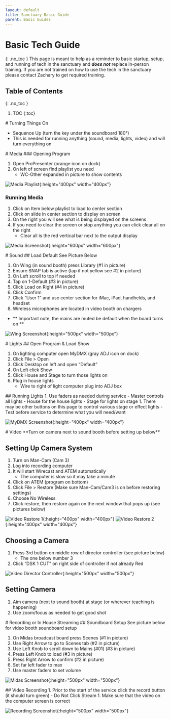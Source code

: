 ```yaml
---
layout: default
title: Sanctuary Basic Guide
parent: Basic Guides
---
```


# Basic Tech Guide
{: .no_toc }
This page is meant to help as a reminder to basic startup, setup, and running of tech in the sanctuary and ***does not*** replace  in-person training. If you are not trained on how to use the tech in the sanctuary please contact Zachary to get required training.

## Table of Contents
{: .no_toc }

1. TOC
{:toc}

<div style="break-after:page"></div>
# Turning Things On

- Sequence Up (turn the key under the soundboard 180°)
- This is needed for running anything (sound, media, lights, video) and will turn everything on

<div style="break-after:page"></div>
# Media
### Opening Program

1. Open ProPresenter (orange icon on dock)
1. On left of screen find playlist you need
   - WC-Other expanded in picture to show contents

![Media Playlist](/tech-help-docs/assets/images/basic-guides/worship-center/media-1.png){:height="400px" width="400px"}

### Running Media
1. Click on Item below playlist to load to center section
1. Click on slide in center section to display on screen
1. On the right you will see what is being displayed on the screens
1. If you need to clear the screen or stop anything you can click clear all on the right
   - Clear all is the red vertical bar next to the output display

![Media Screenshot](/tech-help-docs/assets/images/basic-guides/worship-center/media-2.png){:height="600px" width="600px"}

<div style="break-after:page"></div>
# Sound
## Load Default
See Picture Below

1. On Wing (in sound booth) press Library (#1 in picture)
1. Ensure SNAP tab is active (tap if not yellow see #2 in picture)
1. On Left scroll to top if needed
1. Tap on 1-Default (#3 in picture)
1. Click Load on Right (#4 in picture)
1. Click Confirm
1. Click “User 1” and use center section for iMac, iPad, handhelds, and headset
1. Wireless microphones are located in video booth on chargers
  - ** Important note, the mains are muted be default when the board turns on **

![Wing Screenshot](/tech-help-docs/assets/images/basic-guides/worship-center/sound-1.png){:height="500px" width="500px"}

<div style="break-after:page"></div>
# Lights
## Open Program & Load Show

1. On lighting computer open MyDMX (gray ADJ icon on dock)
1. Click File > Open
1. Click Desktop on left and open “Default”
1. On Left click Show
1. Click House and Stage to turn those lights on
1. Plug in house lights
   - Wire to right of light computer plug into ADJ box

<div style="break-after:page"></div>
## Running Lights
1. Use faders as needed during service
   - Master controls all lights
   - House for the house lights
   - Stage for lights on stage
1. There may be other buttons on this page to control various stage or effect lights
   - Test before service to determine what you will need/want

![MyDMX Screenshot](/tech-help-docs/assets/images/basic-guides/worship-center/lights-1.jpeg){:height="400px" width="400px"}

<div style="break-after:page"></div>
# Video
**Turn on camera next to sound booth before setting up below**

## Setting Up Camera System
1. Turn on Man-Cam (Cam 3)
1. Log into recording computer
1. It will start Wirecast and ATEM automatically
   - The computer is slow so it may take a minute
1. Click on ATEM (program on bottom)
1. Click File > Restore (Make sure Man-Cam/Cam3 is on before restoring settings)
1. Choose No Wireless
1. Click restore, then restore again on the next window that pops up (see pictures below)

![Video Restore 1](/tech-help-docs/assets/images/basic-guides/worship-center/video-1.png){:height="400px" width="400px"}
![Video Restore 2](/tech-help-docs/assets/images/basic-guides/worship-center/video-2.png){:height="400px" width="400px"}

## Choosing a Camera
1. Press 3rd button on middle row of director controller (see picture below)
   - The one below number 3
1. Click “DSK 1 CUT” on right side of controller if not already Red

![Video Director Controller](/tech-help-docs/assets/images/basic-guides/worship-center/video-3.png){:height="500px" width="500px"}

## Setting Camera
1. Aim camera (next to sound booth) at stage (or wherever teaching is happening)
1. Use zoom/focus as needed to get good shot

<div style="break-after:page"></div>
# Recording or In House Streaming
## Soundboard Setup
See picture below for video booth soundboard setup

1. On Midas broadcast board press Scenes (#1 in picture)
1. Use Right Arrow to go to Scenes tab (#2 in picture)
1. Use Left Knob to scroll down to Mains (#01)  (#3 in picture)
1. Press Left Knob to load  (#3 in picture)
1. Press Right Arrow to confirm  (#2 in picture)
1. Set far left fader to max
1. Use master faders to set volume

![Midas Screenshot](/tech-help-docs/assets/images/basic-guides/worship-center/sound-2.png){:height="500px" width="500px"}

<div style="break-after:page"></div>
## Video Recording
1. Prior to the start of the service click the record button (it should turn green)
   - Do Not Click Stream
1. Make sure that the video on the computer screen is correct

![Recording Screenshot](/tech-help-docs/assets/images/basic-guides/worship-center/recording-1.jpeg){:height="500px" width="500px"}
